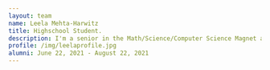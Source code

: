 ```yaml
---
layout: team
name: Leela Mehta-Harwitz
title: Highschool Student.
description: I'm a senior in the Math/Science/Computer Science Magnet at Montgomery Blair High School. My study of biology so far has been on the abstract side, so I'm really looking forward to diving into the computational aspect!
profile: /img/leelaprofile.jpg
alumni: June 22, 2021 - August 22, 2021
---
```

